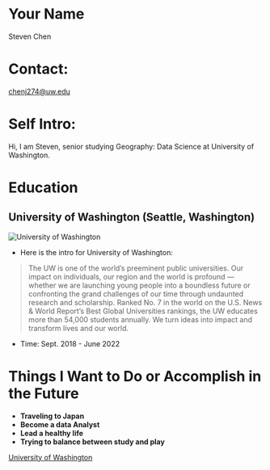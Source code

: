 # Your Name
Steven Chen

# Contact: 
chenj274@uw.edu

# Self Intro:
Hi, I am Steven, senior studying Geography: Data Science at University of Washington. 


# Education

## University of Washington (Seattle, Washington)

![University of Washington](https://upload.wikimedia.org/wikipedia/commons/1/1c/University_of_Washington%2C_Seattle%2C_WA.JPG)
* Here is the intro for University of Washington: 
> The UW is one of the world’s preeminent public universities. Our impact on individuals, our region and the world is profound — whether we are launching young people into a boundless future or confronting the grand challenges of our time through undaunted research and scholarship. Ranked No. 7 in the world on the U.S. News & World Report’s Best Global Universities rankings, the UW educates more than 54,000 students annually. We turn ideas into impact and transform lives and our world.

* Time: Sept. 2018 - June 2022 

# Things I Want to Do or Accomplish in the Future 

- **Traveling to Japan**
- **Become a data Analyst**
- **Lead a healthy life** 
- **Trying to balance between study and play**

[University of Washington](https://www.washington.edu/about/?utm_source=whitebar&utm_medium=click&utm_campaign=about&utm_term=abouttheuw)
